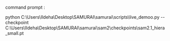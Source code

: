 command prompt :

python C:\Users\Ildeha\Desktop\SAMURAI\samurai\scripts\live_demoo.py  --checkpoint C:\Users\Ildeha\Desktop\SAMURAI\samurai\sam2\checkpoints\sam2.1_hiera_small.pt
